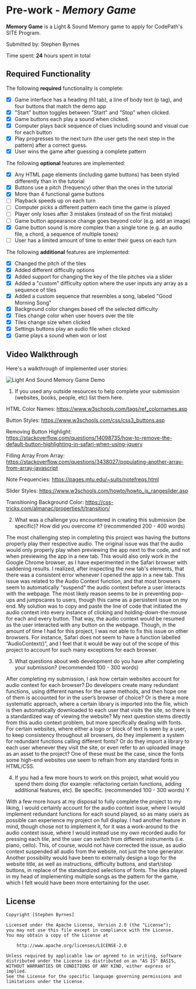 # Pre-work - *Memory Game*

**Memory Game** is a Light & Sound Memory game to apply for CodePath's SITE Program. 

Submitted by: Stephen Byrnes

Time spent: **24** hours spent in total

## Required Functionality

The following **required** functionality is complete:

* [x] Game interface has a heading (h1 tab), a line of body text (p tag), and four buttons that match the demo app
* [x] "Start" button toggles between "Start" and "Stop" when clicked. 
* [x] Game buttons each play a sound when clicked. 
* [x] Computer plays back sequence of clues including sound and visual cue for each button
* [x] Play progresses to the next turn (the user gets the next step in the pattern) after a correct guess. 
* [x] User wins the game after guessing a complete pattern

The following **optional** features are implemented:

* [x] Any HTML page elements (including game buttons) has been styled differently than in the tutorial
* [x] Buttons use a pitch (frequency) other than the ones in the tutorial
* [x] More than 4 functional game buttons
* [ ] Playback speeds up on each turn
* [ ] Computer picks a different pattern each time the game is played
* [ ] Player only loses after 3 mistakes (instead of on the first mistake)
* [ ] Game button appearance change goes beyond color (e.g. add an image)
* [x] Game button sound is more complex than a single tone (e.g. an audio file, a chord, a sequence of multiple tones)
* [ ] User has a limited amount of time to enter their guess on each turn

The following **additional** features are implemented:

- [x] Changed the pitch of the tiles
- [x] Added different difficulty options
- [x] Added support for changing the key of the tile pitches via a slider
- [x] Added a "custom" difficulty option where the user inputs any array as a sequence of tiles
- [x] Added a custom sequence that resembles a song, labeled "Good Morning Song"
- [x] Background color changes based off the selected difficulty
- [x] Tiles change color when user hovers over the tile
- [x] Tiles change size when clicked
- [x] Settings buttons play an audio file when clicked
- [x] Game plays a sound when won or lost

## Video Walkthrough

Here's a walkthrough of implemented user stories:

<img src='https://i.imgur.com/cawQzlQ.gif' title='Light And Sound Memory Game Demo
' width='' alt='Light And Sound Memory Game Demo' />

1. If you used any outside resources to help complete your submission (websites, books, people, etc) list them here. 

HTML Color Names: https://www.w3schools.com/tags/ref_colornames.asp

Button Styles: https://www.w3schools.com/css/css3_buttons.asp

Removing Button Highlight: https://stackoverflow.com/questions/14098735/how-to-remove-the-default-button-highlighting-in-safari-when-using-jquery

Filling Array From Array: https://stackoverflow.com/questions/3438027/populating-another-array-from-array-javascript

Note Frequencies: https://pages.mtu.edu/~suits/notefreqs.html

Slider Styles: https://www.w3schools.com/howto/howto_js_rangeslider.asp

Transitioning Background Color: https://css-tricks.com/almanac/properties/t/transition/

2. What was a challenge you encountered in creating this submission (be specific)? How did you overcome it? (recommended 200 - 400 words) 

The most challenging step in completing this project was having the buttons properly play their respective audio. The original issue was that the audio would only properly play when previewing the app next to the code, and not when previewing the app in a new tab. This would also only work in the Google Chrome browser, as I have experimented in the Safari browser with saddening results. I realized, after inspecting the new tab's elements, that there was a consistent error whenever I opened the app in a new tab. This issue was related to the Audio Context function, and that most browsers seem to automatically "suspend" the audio context before a user interacts with the webpage. The most likely reason seems to be in preventing pop-ups and jumpscares to users, though this came as a persistent issue on my end. My solution was to copy and paste the line of code that initiated the audio context into every instance of clicking and holding-down-the-mouse for each and every button. That way, the audio context would be resumed as the user interacted with any button on the webpage. Though, in the amount of time I had for this project, I was not able to fix this issue on other browsers. For instance, Safari does not seem to have a function labelled “AudioContext()”, and I feel that it would be way out of the scope of this project to account for such many exceptions for each browser.


3. What questions about web development do you have after completing your submission? (recommended 100 - 300 words)

After completing my submission, I ask how certain websites account for audio context for each browser? Do developers create many redundant functions, using different names for the same methods, and then hope one of them is accounted for in the user’s browser of choice? Or is there a more systematic approach, where a certain library is imported into the file, which is then automatically downloaded to each user that visits the site, so there is a standardized way of viewing the website? My next question stems directly from this audio context problem, but more specifically dealing with fonts. For certain websites, where either a logo or block of text is seen by a user, to keep consistency throughout all browsers, do they implement a system for redundant functions calling different fonts? Or do they import a library to each user whenever they visit the site, or even refer to an uploaded image as an asset to the project? One of these must be the case, since the fonts some high-end websites use seem to refrain from any standard fonts in HTML/CSS. 

4. If you had a few more hours to work on this project, what would you spend them doing (for example: refactoring certain functions, adding additional features, etc). Be specific. (recommended 100 - 300 words) Y

With a few more hours at my disposal to fully complete the project to my liking, I would certainly account for the audio context issue, where I would implement redundant functions for each sound played, so as many users as possible can experience my project on full display. I had another feature in mind, though chose not to implement it, for it was a work-around to the audio context issue, where I would instead use my own recorded audio for pressing each tile, and the user can switch from different instruments (i.e. piano, cello). This, of course, would not have corrected the issue, as audio context suspended all audio from the website, not just the tone generator. Another possibility would have been to externally design a logo for the website title, as well as instructions, difficulty buttons, and start/stop buttons, in replace of the standardized selections of fonts. The idea played in my head of implementing multiple songs as the pattern for the game, which I felt would have been more entertaining for the user.

## License

    Copyright [Stephen Byrnes]

    Licensed under the Apache License, Version 2.0 (the "License");
    you may not use this file except in compliance with the License.
    You may obtain a copy of the License at

        http://www.apache.org/licenses/LICENSE-2.0

    Unless required by applicable law or agreed to in writing, software
    distributed under the License is distributed on an "AS IS" BASIS,
    WITHOUT WARRANTIES OR CONDITIONS OF ANY KIND, either express or implied.
    See the License for the specific language governing permissions and
    limitations under the License.